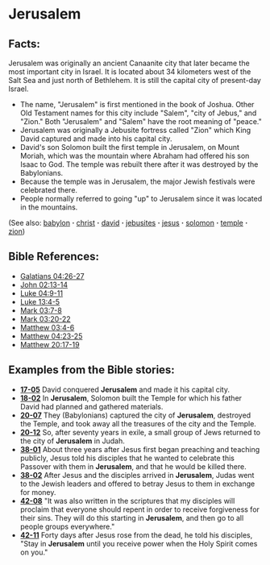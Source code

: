 # Jerusalem #

## Facts: ##

Jerusalem was originally an ancient Canaanite city that later became the most important city in Israel. It is located about 34 kilometers west of the Salt Sea and just north of Bethlehem. It is still the capital city of present-day Israel.

* The name, "Jerusalem" is first mentioned in the book of Joshua. Other Old Testament names for this city include "Salem", "city of Jebus," and "Zion." Both "Jerusalem" and "Salem" have the root meaning of "peace."
* Jerusalem was originally a Jebusite fortress called "Zion" which King David captured and made into his capital city. 
* David's son Solomon built the first temple in Jerusalem, on Mount Moriah, which was the mountain where Abraham had offered his son Isaac to God. The temple was rebuilt there after it was destroyed by the Babylonians.
* Because the temple was in Jerusalem, the major Jewish festivals were celebrated there.
* People normally referred to going "up" to Jerusalem since it was located in the mountains.

(See also: [babylon](../other/babylon.md) **·** [christ](../kt/christ.md) **·** [david](../other/david.md) **·** [jebusites](../other/jebusites.md) **·** [jesus](../kt/jesus.md) **·** [solomon](../other/solomon.md) **·** [temple](../kt/temple.md) **·** [zion](../other/zion.md))

## Bible References: ##

* [Galatians 04:26-27](https://door43.org/en/bible/notes/gal/04/26)
* [John 02:13-14](https://door43.org/en/bible/notes/jhn/02/13)
* [Luke 04:9-11](https://door43.org/en/bible/notes/luk/04/09)
* [Luke 13:4-5](https://door43.org/en/bible/notes/luk/13/04)
* [Mark 03:7-8](https://door43.org/en/bible/notes/mrk/03/07)
* [Mark 03:20-22](https://door43.org/en/bible/notes/mrk/03/20)
* [Matthew 03:4-6](https://door43.org/en/bible/notes/mat/03/04)
* [Matthew 04:23-25](https://door43.org/en/bible/notes/mat/04/23)
* [Matthew 20:17-19](https://door43.org/en/bible/notes/mat/20/17)

## Examples from the Bible stories: ##

* __[17-05](https://door43.org/en/obs/notes/frames/17-05)__ David conquered __Jerusalem__  and made it his capital city.
* __[18-02](https://door43.org/en/obs/notes/frames/18-02)__ In __Jerusalem__, Solomon built the Temple for which his father David had planned and gathered materials.
* __[20-07](https://door43.org/en/obs/notes/frames/20-07)__ They (Babylonians) captured the city of __Jerusalem__, destroyed the Temple, and took away all the treasures of the city and the Temple.
* __[20-12](https://door43.org/en/obs/notes/frames/20-12)__ So, after seventy years in exile, a small group of Jews returned to the city of __Jerusalem__  in Judah.
* __[38-01](https://door43.org/en/obs/notes/frames/38-01)__ About three years after Jesus first began preaching and teaching publicly, Jesus told his disciples that he wanted to celebrate this Passover with them in __Jerusalem__, and that he would be killed there.
* __[38-02](https://door43.org/en/obs/notes/frames/38-02)__ After Jesus and the disciples arrived in __Jerusalem__, Judas went to the Jewish leaders and offered to betray Jesus to them in exchange for money.
* __[42-08](https://door43.org/en/obs/notes/frames/42-08)__ "It was also written in the scriptures that my disciples will proclaim that everyone should repent in order to receive forgiveness for their sins. They will do this starting in __Jerusalem__, and then go to all people groups everywhere."
* __[42-11](https://door43.org/en/obs/notes/frames/42-11)__ Forty days after Jesus rose from the dead, he told his disciples, "Stay in __Jerusalem__  until you receive power when the Holy Spirit comes on you."



